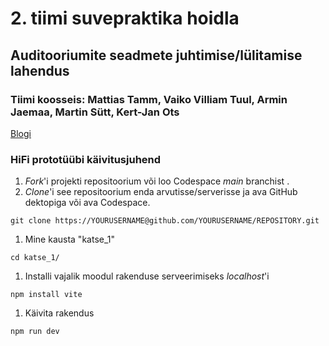 # 2. tiimi suvepraktika hoidla
## Auditooriumite seadmete juhtimise/lülitamise lahendus 
### Tiimi koosseis: Mattias Tamm, Vaiko Villiam Tuul, Armin Jaemaa, Martin Sütt, Kert-Jan Ots

[Blogi](https://github.com/tammmatTLU/suvepraktika_tiim2/wiki/blogi)

### HiFi prototüübi käivitusjuhend
1. *Fork*'i projekti repositoorium või loo Codespace *main* branchist .
1. *Clone*'i see repositoorium enda arvutisse/serverisse ja ava GitHub dektopiga või ava Codespace.
  ```
  git clone https://YOURUSERNAME@github.com/YOURUSERNAME/REPOSITORY.git

  ```
1. Mine kausta "katse_1"
  ```
  cd katse_1/
  ```
1. Installi vajalik moodul rakenduse serveerimiseks *localhost*'i
  ```
  npm install vite
  ```
1. Käivita rakendus
  ```
  npm run dev
  ```
